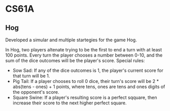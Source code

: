 # CS61A

## Hog
Developed a simular and multiple startegies for the game Hog.

In Hog, two players altenate trying to be the first to end a turn with at least 100 points. Every turn the player chooses a number between 0-10, and the sum of the dice outcomes will be the player's score.
Special rules:
- Sow Sad: If any of the dice outcomes is 1, the player's current score for that turn will be 1.
- Pig Tail: If a player chooses to roll 0 dice, their turn's score will be 2 * abs(tens - ones) + 1 points, where tens, ones are tens and ones digits of the opponent's score.
- Square Swine: If a player's resulting score is a perfect sqquare, then increase their score to the next higher perfect square.